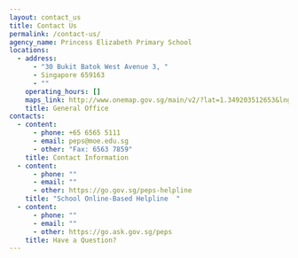 ```yaml
---
layout: contact_us
title: Contact Us
permalink: /contact-us/
agency_name: Princess Elizabeth Primary School
locations:
  - address:
      - "30 Bukit Batok West Avenue 3, "
      - Singapore 659163
      - ""
    operating_hours: []
    maps_link: http://www.onemap.gov.sg/main/v2/?lat=1.349203512653&lng=103.74101964471
    title: General Office
contacts:
  - content:
      - phone: +65 6565 5111
      - email: peps@moe.edu.sg
      - other: "Fax: 6563 7859"
    title: Contact Information
  - content:
      - phone: ""
      - email: ""
      - other: https://go.gov.sg/peps-helpline
    title: "School Online-Based Helpline  "
  - content:
      - phone: ""
      - email: ""
      - other: https://go.ask.gov.sg/peps
    title: Have a Question?
---
```

